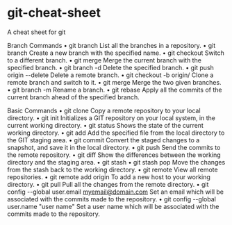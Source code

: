 # git-cheat-sheet

A cheat sheet for git

Branch Commands
• git branch
List all the branches in a repository.
• git branch <branch name>
Create a new branch with the specified name.
• git checkout <branch name>
Switch to a different branch.
• git merge <branch name>
Merge the current branch with the specified branch.
• git branch -d <branch name>
Delete the specified branch.
• git push origin --delete <branch name>
Delete a remote branch.
• git checkout -b <branch name> origin/<branch name>
Clone a remote branch and switch to it.
• git merge <source branch> <target branch>
Merge the two given branches.
• git branch -m <old name> <new name>
Rename a branch.
• git rebase <branch name>
Apply all the commits of the current branch ahead of the specified branch.

Basic Commands
• git clone <URL>
Copy a remote repository to your local directory.
• git init
Initializes a GIT repository on your local system, in the current working directory.
• git status
Shows the state of the current working directory.
• git add <file>
Add the specified file from the local directory to the GIT staging area.
• git commit
Convert the staged changes to a snapshot, and save it in the local directory.
• git push
Send the commits to the remote repository.
• git diff
Show the differences between the working directory and the staging area.
• git stash
• git stash pop
Move the changes from the stash back to the working directory.
• git remote
View all remote repositories.
• git remote add origin <URL>
To add a new host to your working directory.
• git pull
Pull all the changes from the remote directory.
• git config --global user.email myemail@domain.com
Set an email which will be associated with the commits made to the repository.
• git config --global user.name "user name"
Set a user name which will be associated with the commits made to the repository.

